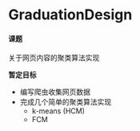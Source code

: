 # GraduationDesign
#### 课题
关于网页内容的聚类算法实现

**暂定目标**

- 编写爬虫收集网页数据
- 完成几个简单的聚类算法实现
    - k-means (HCM)
    - FCM
    
 
     